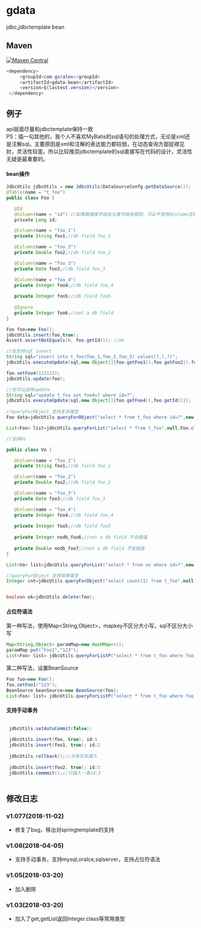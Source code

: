# gdata
jdbc,jdbctemplate bean

  
Maven
--------
[![Maven Central](https://img.shields.io/maven-metadata/v/http/central.maven.org/maven2/com/gsralex/gdata-bean/maven-metadata.xml.svg)](http://mvnrepository.com/artifact/com.gsralex/gdata-bean)

 ``` java
 <dependency>
      <groupId>com.gsralex</groupId>
      <artifactId>gdata-bean</artifactId>
      <version>${lastest.version}</version>
  </dependency>
```

例子
--------
api层面尽量和jdbctemplate保持一致  
PS：插一句其他的，我个人不喜欢MyBatis的sql语句的处理方式，无论是xml还是注解sql。主要原因是xml和注解的表达能力都较弱，在动态查询方面捉襟见肘，灵活性较差。所以比较推崇jdbctemplate的sql直接写在代码的设计，灵活性无疑是最重要的。


#### bean操作

 ``` java
 JdbcUtils jdbcUtils = new JdbcUtils(DataSourceConfg.getDataSource());
 @Table(name = "t_foo")
 public class Foo {

    @Id
    @Column(name = "id") //如果数据库字段名与类字段名相同，可以不用写@Column注解
    private Long id;

    @Column(name = "foo_1")
    private String foo1;//db field foo_1

    @Column(name = "foo_2")
    private Double foo2;//db field foo_2

    @Column(name = "foo_3")
    private Date foo3;//db field foo_3

    @Column(name = "foo_4")
    private Integer foo4;//db field foo_4
   
    private Integer foo5;//db field foo5
	
    @Ignore
    private Integer foo6;//not a db field
}
 
Foo foo=new Foo();
jdbcUtils.insert(foo,true);
Assert.assertNotEquals(0, foo.getId()); //ok

//也支持sql insert
String sql="insert into t_foo(foo_1,foo_2,foo_3) values(?,?,?)";
jdbcUtils.executeUpdate(sql,new Object[]{foo.getFoo1(),foo.getFoo2(),foo.getFoo3());

foo.setFoo4(123123);
jdbcUtils.update(foo);

//也可以这样update
String sql="update t_foo set foo4=? where id=?";
jdbcUtils.executeUpdate(sql,new Object[]{foo.getFoo4(),foo.getId()});
  
//queryForObject 支持复杂类型
Foo data=jdbcUtils.queryForObject("select * from t_foo where id=?",new Object[]{1},Foo.class); 

List<Foo> list=jdbcUtils.queryForList("select * from t_foo",null,Foo.class);

//支持Vo

public class Vo {

    @Column(name = "foo_1")
    private String foo1;//db field foo_1

    @Column(name = "foo_2")
    private Double foo2;//db field foo_2

    @Column(name = "foo_3")
    private Date foo3;//db field foo_3

    @Column(name = "foo_4")
    private Integer foo4;//db field foo_4
   
    private Integer foo5;//db field foo5
	
    private Integer nodb_foo6;//not a db field 不会赋值
    
    private Double nodb_foo7;//not a db field 不会赋值
}

List<Vo> list=jdbcUtils.queryForList("select * from vo where id=?",new Object[]{1},Vo.class);

//queryForObject 支持简单类型
Integer cnt=jdbcUtils.queryForObject("select count(1) from t_foo",null,Integer.class); 


boolean ok=jdbcUtils.delete(foo);


 ```
 
 
 
 
 
#### 占位符语法
 
 第一种写法，使用Map<String,Object>，mapkey不区分大小写，sql不区分大小写
 ``` java
 Map<String,Object> paramMap=new HashMap<>();
 paramMap.put("Foo1","123");
 List<Foo> list= jdbcUtils.queryForListP("select * from t_foo where foo_1=:foo1",paramMap,Foo.class);
 ```
 第二种写法，设置BeanSource
 ``` java
 Foo foo=new Foo();
 foo.setFoo1("123");
 BeanSource beanSource=new BeanSource(foo);
 List<Foo> list= jdbcUtils.queryForListP("select * from t_foo where foo_1=:foo1",beanSource,Foo.class);
```
 
 
 
 
#### 支持手动事务

 ``` java

  jdbcUtils.setAutoCommit(false);
  
  jdbcUtils.insert(foo, true); id:1
  jdbcUtils.insert(foo1, true); id:2
  
  jdbcUtils.rollback();//没有实际插入
  
  jdbcUtils.insert(foo2, true); id:3
  jdbcUtils.commmit();//只插入一条id:3
  
```

修改日志
--------
### v1.077(2018-11-02)
- 修复了bug，移出对springtemplate的支持  
### v1.06(2018-04-05)
- 支持手动事务，支持mysql,oralce,sqlserver，支持占位符语法
### v1.05(2018-03-20)
- 加入删除
### v1.03(2018-03-20)
- 加入了get,getList返回Integer.class等常用类型




